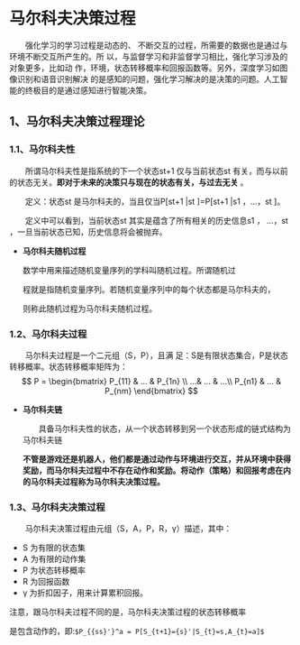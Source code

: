 # 马尔科夫决策过程

&emsp;&emsp;强化学习的学习过程是动态的、 不断交互的过程，所需要的数据也是通过与环境不断交互所产⽣的。所 以，与监督学习和⾮监督学习相⽐，强化学习涉及的对象更多，⽐如动 作，环境，状态转移概率和回报函数等。另外，深度学习如图像识别和语⾳识别解决 的是感知的问题，强化学习解决的是决策的问题。⼈⼯智能的终极⽬的是通过感知进⾏智能决策。

## 1、⻢尔科夫决策过程理论

### 1.1、⻢尔科夫性

&emsp;&emsp;所谓⻢尔科夫性是指系统的下⼀个状态st+1 仅与当前状态st 有关，⽽与以前的状态⽆关。**即对于未来的决策只与现在的状态有关，与过去无关** 。

&emsp;&emsp;定义：状态st 是⻢尔科夫的，当且仅当P[st+1 |st ]=P[st+1 |s1 ，…，st ]。 

&emsp;&emsp;定义中可以看到，当前状态st 其实是蕴含了所有相关的历史信息s1 ， …，st ，⼀旦当前状态已知，历史信息将会被抛弃。 

- **马尔科夫随机过程**

  数学中⽤来描述随机变量序列的学科叫随机过程。所谓随机过 

  程就是指随机变量序列。若随机变量序列中的每个状态都是⻢尔科夫的， 

  则称此随机过程为⻢尔科夫随机过程。

### 1.2、⻢尔科夫过程

&emsp;&emsp;⻢尔科夫过程是⼀个⼆元组（S，P），且满 ⾜：S是有限状态集合，P是状态转移概率。状态转移概率矩阵为： 
$$
P = \begin{bmatrix}
P_{11} & ... & P_{1n} \\ 
...& ... & ...\\ 
P_{n1} & ... & P_{nm} 
\end{bmatrix}
$$

- **马尔科夫链**

  &emsp;&emsp;具备马尔科夫性的状态，从一个状态转移到另一个状态形成的链式结构为马尔科夫链

  **不管是游戏还是机器⼈，他们都是通过动作与环境进⾏交互，并从环境中获得奖励，⽽⻢尔科夫过程中不存在动作和奖励。将动作（策略）和回报考虑在内的⻢尔科夫过程称为⻢尔科夫决策过程。**

### 1.3、⻢尔科夫决策过程

&emsp;&emsp;⻢尔科夫决策过程由元组（S，A，P，R，γ）描述，其中： 

- S 为有限的状态集
- A 为有限的动作集
- P 为状态转移概率 
- R 为回报函数 
- γ 为折扣因⼦，⽤来计算累积回报。 

注意，跟⻢尔科夫过程不同的是，⻢尔科夫决策过程的状态转移概率 

是包含动作的，即:`$P_{{ss}'}^a = P[S_{t+1}={s}'|S_{t}=s,A_{t}=a]$`




